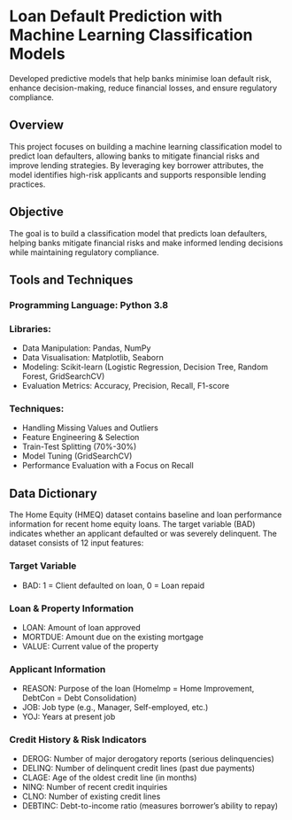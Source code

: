 # Loan Default Prediction with Machine Learning Classification Models

Developed predictive models that help banks minimise loan default risk, enhance decision-making, reduce financial losses, and ensure regulatory compliance.

## Overview  
This project focuses on building a machine learning classification model to predict loan defaulters, allowing banks to mitigate financial risks and improve lending strategies. By leveraging key borrower attributes, the model identifies high-risk applicants and supports responsible lending practices.

## Objective
The goal is to build a classification model that predicts loan defaulters, helping banks mitigate financial risks and make informed lending decisions while maintaining regulatory compliance.

## Tools and Techniques
### Programming Language: Python 3.8

### Libraries: 
- Data Manipulation: Pandas, NumPy  
- Data Visualisation: Matplotlib, Seaborn  
- Modeling: Scikit-learn (Logistic Regression, Decision Tree, Random Forest, GridSearchCV)  
- Evaluation Metrics: Accuracy, Precision, Recall, F1-score  

### Techniques:
- Handling Missing Values and Outliers  
- Feature Engineering & Selection  
- Train-Test Splitting (70%-30%)  
- Model Tuning (GridSearchCV)  
- Performance Evaluation with a Focus on Recall

## Data Dictionary  
The Home Equity (HMEQ) dataset contains baseline and loan performance information for recent home equity loans. The target variable (BAD) indicates whether an applicant defaulted or was severely delinquent. The dataset consists of 12 input features:  

### Target Variable
- BAD: 1 = Client defaulted on loan, 0 = Loan repaid  

### Loan & Property Information
- LOAN: Amount of loan approved  
- MORTDUE: Amount due on the existing mortgage  
- VALUE: Current value of the property  

### Applicant Information 
- REASON: Purpose of the loan (HomeImp = Home Improvement, DebtCon = Debt Consolidation)  
- JOB: Job type (e.g., Manager, Self-employed, etc.)  
- YOJ: Years at present job  

### Credit History & Risk Indicators  
- DEROG: Number of major derogatory reports (serious delinquencies)  
- DELINQ: Number of delinquent credit lines (past due payments)  
- CLAGE: Age of the oldest credit line (in months)  
- NINQ: Number of recent credit inquiries  
- CLNO: Number of existing credit lines  
- DEBTINC: Debt-to-income ratio (measures borrower’s ability to repay)  
